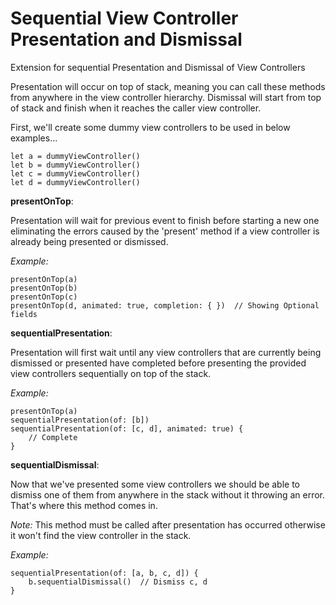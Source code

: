 # Sequential View Controller Presentation and Dismissal
Extension for sequential Presentation and Dismissal of View Controllers

Presentation will occur on top of stack, meaning you can call these methods from anywhere in the view controller hierarchy. Dismissal will start from top of stack and finish when it reaches the caller view controller.

First, we'll create some dummy view controllers to be used in below examples...
````
let a = dummyViewController()
let b = dummyViewController()
let c = dummyViewController()
let d = dummyViewController()
````

**presentOnTop**:

Presentation will wait for previous event to finish before starting a new one eliminating the errors caused by the 'present' method if a view controller is already being presented or dismissed.

*Example:*
````
presentOnTop(a)
presentOnTop(b)
presentOnTop(c)
presentOnTop(d, animated: true, completion: { })  // Showing Optional fields
````

**sequentialPresentation**:

Presentation will first wait until any view controllers that are currently being dismissed or presented have completed before presenting the provided view controllers sequentially on top of the stack.

*Example:*
````
presentOnTop(a)
sequentialPresentation(of: [b])
sequentialPresentation(of: [c, d], animated: true) {
    // Complete
}
````

**sequentialDismissal**:

Now that we've presented some view controllers we should be able to dismiss one of them from anywhere in the stack without it throwing an error. That's where this method comes in. 

*Note:* This method must be called after presentation has occurred otherwise it won't find the view controller in the stack.

*Example:*
````
sequentialPresentation(of: [a, b, c, d]) {
    b.sequentialDismissal()  // Dismiss c, d
}
````
